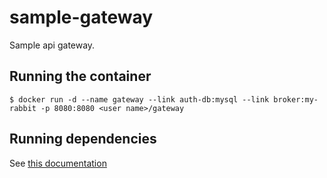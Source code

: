 # sample-gateway

Sample api gateway.

## Running the container

```
$ docker run -d --name gateway --link auth-db:mysql --link broker:my-rabbit -p 8080:8080 <user name>/gateway
```

## Running dependencies

See [this documentation](https://github.com/darrensiegel/sample-auth-service/README.md)
